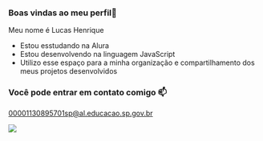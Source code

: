 ### Boas vindas ao meu perfil💙

Meu nome é Lucas Henrique

- Estou esstudando na Alura 
- Estou desenvolvendo na linguagem JavaScript
- Utilizo esse espaço para a minha organização e compartilhamento dos meus projetos desenvolvidos

### Você pode entrar em contato comigo 📫

00001130895701sp@al.educacao.sp.gov.br



![](https://media.tenor.com/2gpoHQxAIugAAAAi/double-thumbs-up-emoticon-emoticon.gif)
